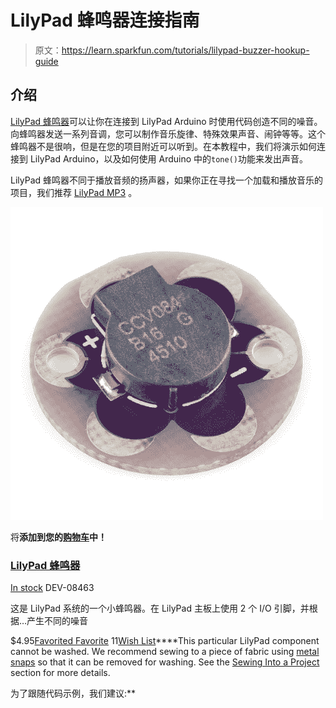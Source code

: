 # LilyPad 蜂鸣器连接指南

> 原文：<https://learn.sparkfun.com/tutorials/lilypad-buzzer-hookup-guide>

## 介绍

[LilyPad 蜂鸣器](https://www.sparkfun.com/products/8463)可以让你在连接到 LilyPad Arduino 时使用代码创造不同的噪音。向蜂鸣器发送一系列音调，您可以制作音乐旋律、特殊效果声音、闹钟等等。这个蜂鸣器不是很响，但是在您的项目附近可以听到。在本教程中，我们将演示如何连接到 LilyPad Arduino，以及如何使用 Arduino 中的`tone()`功能来发出声音。

LilyPad 蜂鸣器不同于播放音频的扬声器，如果你正在寻找一个加载和播放音乐的项目，我们推荐 [LilyPad MP3](https://www.sparkfun.com/products/11013) 。

[![LilyPad Buzzer](img/9c000071f057f7868c3d33c476616760.png)](https://www.sparkfun.com/products/8463) 

将**添加到您的[购物车](https://www.sparkfun.com/cart)中！**

### [LilyPad 蜂鸣器](https://www.sparkfun.com/products/8463)

[In stock](https://learn.sparkfun.com/static/bubbles/ "in stock") DEV-08463

这是 LilyPad 系统的一个小蜂鸣器。在 LilyPad 主板上使用 2 个 I/O 引脚，并根据…产生不同的噪音

$4.95[Favorited Favorite](# "Add to favorites") 11[Wish List](# "Add to wish list")****This particular LilyPad component cannot be washed. We recommend sewing to a piece of fabric using [metal snaps](https://www.sparkfun.com/products/11347) so that it can be removed for washing. See the [Sewing Into a Project](https://learn.sparkfun.com/tutorials/using-the-lilypad-buzzer#sewing-into-a-project) section for more details.

为了跟随代码示例，我们建议:**